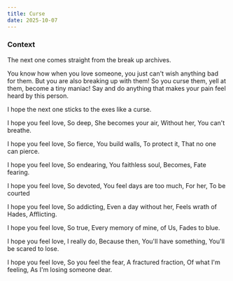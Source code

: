 ```yaml
---
title: Curse
date: 2025-10-07
---
```


### Context

The next one comes straight from the break up archives.

You know how when you love someone, you just can't wish anything bad for them. But you are also breaking up with them! So you curse them, yell at them, become a tiny maniac! Say and do anything that makes your pain feel heard by this person.

I hope the next one sticks to the exes like a curse.

<div class="poetry">

I hope you feel love, 
So deep,
She becomes your air,
Without her,
You can't breathe.

I hope you feel love, 
So fierce,
You build walls, 
To protect it,
That no one can pierce.

I hope you feel love, 
So endearing,
You faithless soul,
Becomes, 
Fate fearing.

I hope you feel love, 
So devoted,
You feel days are too much, 
For her, 
To be courted

I hope you feel love, 
So addicting,
Even a day without her, 
Feels wrath of Hades, 
Afflicting.

I hope you feel love, 
So true,
Every memory of mine, 
of Us,
Fades to blue.

I hope you feel love, 
I really do,
Because then,
You'll have something, 
You'll be scared to lose.

I hope you feel love, 
So you feel the fear, 
A fractured fraction, 
Of what I'm feeling,
As I'm losing someone dear.

</div>
